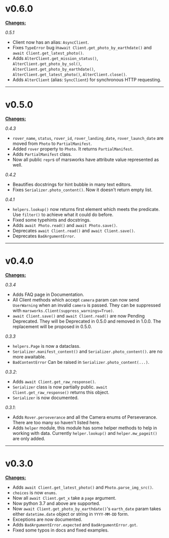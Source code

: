 # v0.6.0

<u>**Changes:**</u>

*0.5.1*

- Client now has an alias: `AsyncClient`.
- Fixes `TypeError` bug in`await Client.get_photo_by_earthdate()` and
`await Client.get_latest_photo()`.
- Adds `AlterClient.get_mission_status()`, `AlterClient.get_photo_by_sol()`,
`AlterClient.get_photo_by_earthdate()`, `AlterClient.get_latest_photo()`,
`AlterClient.close()`.
- Adds `AlterClient` (alias: `SyncClient`) for synchronous HTTP requesting.

------------

# v0.5.0

<u>**Changes:**</u>

*0.4.3*

- `rover_name`, `status`, `rover_id`, `rover_landing_date`, `rover_launch_date`
are moved from `Photo` to `PartialManifest`.
- Added `rover` property to `Photo`. It returns `PartialManifest`.
- Adds `PartialManifest` class.
- Now all public `repr`s of marsworks have attribute value represented as well.

*0.4.2*

- Beautifies docstrings for hint bubble in many text editors.
- Fixes `Serializer.photo_content()`. Now it doesn't return empty list.

*0.4.1*

- `helpers.lookup()` now returns first element which meets the predicate. Use
`filter()` to achieve what it could do before.
- Fixed some typehints and docstrings.
- Adds `await Photo.read()` and `await Photo.save()`.
- Deprecates `await Client.read()` and `await Client.save()`.
- Deprecates `BadArgumentError`.

---------------

# v0.4.0

<u>**Changes:**</u>

*0.3.4*

- Adds FAQ page in Documentation.
- All Client methods which accept `camera` param can now send `UserWarning` when an invalid `camera` is
passed. They can be suppressed with `marsworks.Client(suppress_warnings=True)`.
- `await Client.save()` and `await Client.read()` are now Pending Deprecated. They will be Deprecated in
0.5.0 and removed in 1.0.0. The replacement will be proposed in 0.5.0.

*0.3.3*

- `helpers.Page` is now a dataclass.
- `Serializer.manifest_content()` and `Serializer.photo_content()`.
are no more awaitable.
- `BadContentError` Can be raised in `Serializer.photo_content(...)`.

*0.3.2*:

- Adds `await Client.get_raw_response()`.
- `Serializer` class is now partially public. `await Client.get_raw_response()` returns
this object.
- `Serializer` is now documented.

*0.3.1*:

- Adds `Rover.perseverance` and all the Camera enums of Perseverance. There are too many so
haven't listed here.
- Adds `helper` module, this module has some helper methods to help in working with data. Currently
`helper.lookup()` and `helper.mw_pageit()` are only added.

---------------

# v0.3.0

<u>**Changes:**</u>

- Adds `await Client.get_latest_photo()` and `Photo.parse_img_src()`.
- `choices` is now `enums`.
- Now all `await Client.get_x` take a `page` argument.
- Now python 3.7 and above are supported.
- Now `await Client.get_photo_by_earthdate()`'s `earth_date` param takes either `datetime.date` object
or string in `YYYY-MM-DD` form.
- Exceptions are now documented.
- Adds `BadArgumentError.expected` and `BadArgumentError.got`.
- Fixed some typos in docs and fixed examples.
